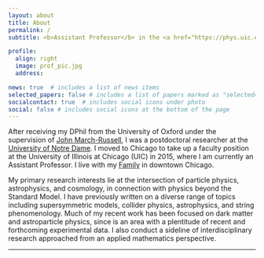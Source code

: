 ```yaml
---
layout: about
title: About
permalink: /
subtitle: <b>Assistant Professor</b> in the <a href="https://phys.uic.edu">Department of Physics</a>, University of Illinois, Chicago

profile:
  align: right
  image: prof_pic.jpg
  address:  

news: true  # includes a list of news items
selected_papers: false # includes a list of papers marked as "selected={true}"
socialcontact: true  # includes social icons under photo
social: false # includes social icons at the bottom of the page
---
```


After receiving my DPhil from the University of Oxford under the supervision of [John March-Russell](https://www.physics.ox.ac.uk/our-people/march-russell), I was a postdoctoral researcher at the [University of Notre Dame](https://physics.nd.edu/research/research-areas/elementary-particle-physics-high-energy-physics/).  I moved to Chicago to take up a faculty position at the University of Illinois at Chicago (UIC) in 2015, where I  am currently an Assistant Professor.  I live with my [Family](https://jamesunwin.github.io/family/) in downtown Chicago. 

My primary research interests lie at the intersection of particle physics, astrophysics, and cosmology, in connection with physics beyond the Standard Model. I have previously written on a diverse range of topics including supersymmetric models, collider physics, astrophysics, and string phenomenology.  Much of my recent work has been focused on dark matter and astroparticle physics, since is an area with a plentitude of recent and forthcoming experimental data. I also conduct a sideline of interdisciplinary research approached from an applied mathematics perspective. 




<hr>
<span style="font-size:15px">
